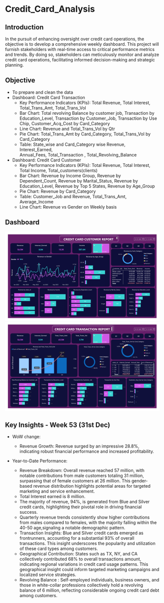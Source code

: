 # Credit_Card_Analysis

## Introduction
In the pursuit of enhancing oversight over credit card operations, the objective is to develop a comprehensive weekly dashboard. This project will furnish stakeholders with real-time access to critical performance metrics and trends. By doing so, stakeholders can meticulously monitor and analyze credit card operations, facilitating informed decision-making and strategic planning.

## Objective
- To prepare and clean the data
- Dashboard: Credit Card Transaction 
  - Key Performance Indicators (KPIs): Total Revenue, Total Interest, Total_Trans_Amt, Total_Trans_Vol
  - Bar Chart: Total revolving Balance by customer job, Transaction by Education_Level, Transaction by Customer_Job, Transaction by Use Chip, Customer_Acq_Cost by Card_Category
  - Line Chart: Revenue and Total_Trans_Vol by Qtr
  - Pie Chart: Total_Trans_Amt by Card_Category, Total_Trans_Vol by Card_Category
  - Table: State_wise and Card_Category wise Revenue, Interest_Earned,   
    Annual_Fees, Total_Transaction , Total_Revolving_Balance
- Dashboard: Credit Card Customer
  - Key Performance Indicators (KPIs): Total Revenue, Total Interest, Total Income, Total_customers(clients)
  - Bar Chart: Revenue by Income Group, Revenue by Dependent_Count, Revenue by Marital_Status, Revenue by Education_Level, Revenue by Top 5 States, Revenue by Age_Group
  - Pie Chart: Revenue by Card_Category
  - Table: Customer_Job and Revenue, Total_Trans_Amt, Average_Income
  - Line Chart: Revenue vs Gender on Weekly basis

## Dashboard
<img width="950" alt="Customer" src="https://github.com/ShridhanJadhav/Credit-Card-Financial-Dashboard-Using-PowerBI/blob/main/Credit_Card_Customer_Report.png">
<img width="950" alt="Transaction" src="https://github.com/ShridhanJadhav/Credit-Card-Financial-Dashboard-Using-PowerBI/blob/main/Credit_Card_Transaction_Report.png">

## Key Insights - Week 53 (31st Dec)
- WoW change:
  - Revenue Growth: Revenue surged by an impressive 28.8%, indicating robust financial performance and increased profitability.
    
- Year-to-Date Performance:
  - Revenue Breakdown: Overall revenue reached 57 million, with notable contributions from male customers totaling 31 million, surpassing that of female customers at 26 million. This gender-based revenue distribution highlights potential areas for targeted marketing and service enhancement.
  - Total Interest earned is 8 million.
  - The majority of revenue, 94%, is generated from Blue and Silver credit cards, highlighting their pivotal role in driving financial success.
  - Quarterly revenue trends consistently show higher contributions from males compared to females, with the majority falling within the 40-50 age,signaling a notable demographic pattern.
  - Transaction Insights: Blue and Silver credit cards emerged as frontrunners, accounting for a substantial 93% of overall transactions. This insight underscores the popularity and utilization of these card types among customers.
  - Geographical Contribution: States such as TX, NY, and CA collectively contributed 68% to overall transactions amount, indicating regional variations in credit card usage patterns. This geographical insight could inform targeted marketing campaigns and localized service strategies.
  - Revolving Balance : Self-employed individuals, business owners, and those in white-collar professions collectively hold a revolving balance of 6 million, reflecting considerable ongoing credit card debt among customers.



    
    
